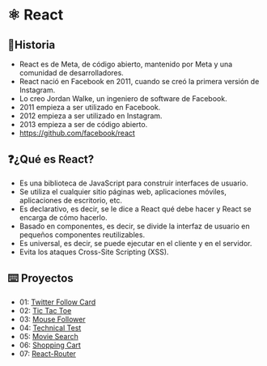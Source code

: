 # **⚛️ React** 

## 📍Historia

+ React es de Meta, de código abierto, mantenido por Meta y una comunidad de desarrolladores.
+ React nació en Facebook en 2011, cuando se creó la primera versión de Instagram.
+ Lo creo Jordan Walke, un ingeniero de software de Facebook.
+ 2011 empieza a ser utilizado en Facebook.
+ 2012 empieza a ser utilizado en Instagram.
+ 2013 empieza a ser de código abierto. 
+ https://github.com/facebook/react

## ❓¿Qué es React?

+ Es una biblioteca de JavaScript para construir interfaces de usuario.
+ Se utiliza el cualquier sitio páginas web, aplicaciones móviles, aplicaciones de escritorio, etc.
+ Es declarativo, es decir, se le dice a React qué debe hacer y React se encarga de cómo hacerlo.
+ Basado en componentes, es decir, se divide la interfaz de usuario en pequeños componentes reutilizables.
+ Es universal, es decir, se puede ejecutar en el cliente y en el servidor.
+ Evita los ataques Cross-Site Scripting (XSS).


## ⌨️ Proyectos

+ 01: [Twitter Follow Card](projects/01-twitter-follow-card/)
+ 02: [Tic Tac Toe](projects/02-tic-tac-toe/)
+ 03: [Mouse Follower](projects/03-mouse-follower)
+ 04: [Technical Test](projects/04-technical-test)
+ 05: [Movie Search](projects/05-movie-search)
+ 06: [Shopping Cart](projects/06-shopping-cart)
+ 07: [React-Router](projects/07-react-router)

